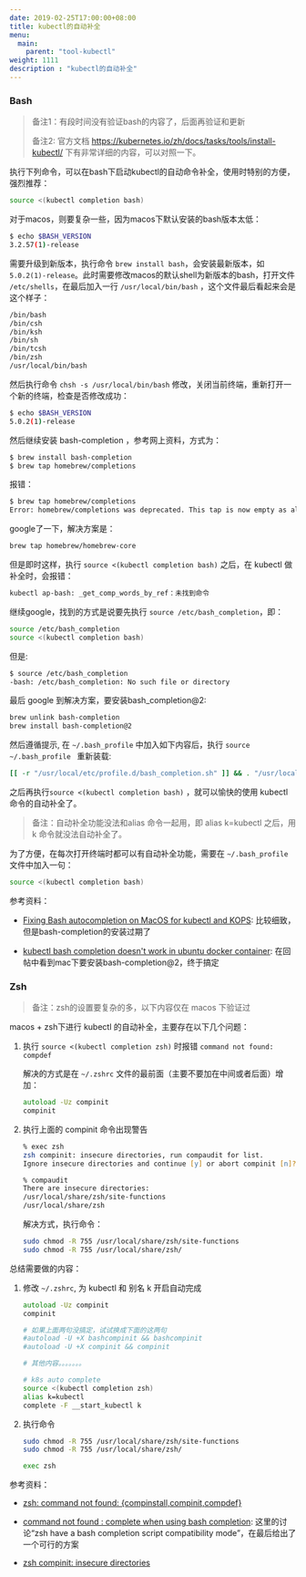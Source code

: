 ```yaml
---
date: 2019-02-25T17:00:00+08:00
title: kubectl的自动补全
menu:
  main:
    parent: "tool-kubectl"
weight: 1111
description : "kubectl的自动补全"
---
```


### Bash

> 备注1：有段时间没有验证bash的内容了，后面再验证和更新
>
> 备注2:  官方文档 https://kubernetes.io/zh/docs/tasks/tools/install-kubectl/ 下有非常详细的内容，可以对照一下。

执行下列命令，可以在bash下启动kubectl的自动命令补全，使用时特别的方便，强烈推荐：

```bash
source <(kubectl completion bash)
```

对于macos，则要复杂一些，因为macos下默认安装的bash版本太低：

```bash
$ echo $BASH_VERSION
3.2.57(1)-release
```

需要升级到新版本，执行命令 `brew install bash`，会安装最新版本，如`5.0.2(1)-release`。此时需要修改macos的默认shell为新版本的bash，打开文件 `/etc/shells`，在最后加入一行 `/usr/local/bin/bash` ，这个文件最后看起来会是这个样子：

```bash
/bin/bash
/bin/csh
/bin/ksh
/bin/sh
/bin/tcsh
/bin/zsh
/usr/local/bin/bash
```

然后执行命令   `chsh -s /usr/local/bin/bash`  修改，关闭当前终端，重新打开一个新的终端，检查是否修改成功：

```bash
$ echo $BASH_VERSION
5.0.2(1)-release
```

然后继续安装 bash-completion ，参考网上资料，方式为：

```bash
$ brew install bash-completion
$ brew tap homebrew/completions
```

报错：

```bash
$ brew tap homebrew/completions
Error: homebrew/completions was deprecated. This tap is now empty as all its formulae were migrated.
```

google了一下，解决方案是：

```bash
brew tap homebrew/homebrew-core
```

但是即时这样，执行 `source <(kubectl completion bash)` 之后，在 kubectl 做补全时，会报错：

```bash
kubectl ap-bash: _get_comp_words_by_ref：未找到命令
```

继续google，找到的方式是说要先执行 `source /etc/bash_completion`，即：

```bash
source /etc/bash_completion
source <(kubectl completion bash)
```

但是:

```bash
$ source /etc/bash_completion
-bash: /etc/bash_completion: No such file or directory
```

最后 google 到解决方案，要安装bash_completion@2:

```bash
brew unlink bash-completion
brew install bash-completion@2
```

然后遵循提示,  在 `~/.bash_profile` 中加入如下内容后，执行 `source ~/.bash_profile ` 重新装载:

```bash
[[ -r "/usr/local/etc/profile.d/bash_completion.sh" ]] && . "/usr/local/etc/profile.d/bash_completion.sh"
```

之后再执行`source <(kubectl completion bash)` ，就可以愉快的使用 kubectl 命令的自动补全了。

> 备注：自动补全功能没法和alias 命令一起用，即 alias k=kubectl 之后，用 k 命令就没法自动补全了。

为了方便，在每次打开终端时都可以有自动补全功能，需要在 `~/.bash_profile` 文件中加入一句：

```bash
source <(kubectl completion bash)
```

参考资料：

- [Fixing Bash autocompletion on MacOS for kubectl and KOPS](https://medium.com/merapar/fixing-bash-autocompletion-on-macos-for-kubectl-and-kops-e87f019652e8): 比较细致，但是bash-completion的安装过期了

- [kubectl bash completion doesn't work in ubuntu docker container](https://stackoverflow.com/questions/50406142/kubectl-bash-completion-doesnt-work-in-ubuntu-docker-container): 在回帖中看到mac下要安装bash-completion@2，终于搞定



### Zsh

> 备注：zsh的设置要复杂的多，以下内容仅在 macos 下验证过

macos + zsh下进行 kubectl 的自动补全，主要存在以下几个问题：

1. 执行 `source <(kubectl completion zsh)` 时报错 `command not found: compdef`

   解决的方式是在 `~/.zshrc` 文件的最前面（主要不要加在中间或者后面）增加：

   ```zsh
   autoload -Uz compinit
   compinit
   ```

2. 执行上面的  compinit 命令出现警告

   ```zsh
   % exec zsh
   zsh compinit: insecure directories, run compaudit for list.
   Ignore insecure directories and continue [y] or abort compinit [n]? 
   
   % compaudit
   There are insecure directories:
   /usr/local/share/zsh/site-functions
   /usr/local/share/zsh
   ```

   解决方式，执行命令：

   ```zsh
   sudo chmod -R 755 /usr/local/share/zsh/site-functions
   sudo chmod -R 755 /usr/local/share/zsh/
   ```


总结需要做的内容：

1. 修改 `~/.zshrc`, 为 kubectl 和 别名 k 开启自动完成

   ```zsh
   autoload -Uz compinit
   compinit
   
   # 如果上面两句没搞定，试试换成下面的这两句
   #autoload -U +X bashcompinit && bashcompinit
   #autoload -U +X compinit && compinit
   
   # 其他内容。。。。。。。
   
   # k8s auto complete
   source <(kubectl completion zsh)
   alias k=kubectl
   complete -F __start_kubectl k
   ```

   

2. 执行命令

   ```zsh
   sudo chmod -R 755 /usr/local/share/zsh/site-functions
   sudo chmod -R 755 /usr/local/share/zsh/
   
   exec zsh
   ```

   

参考资料：

- [zsh: command not found: {compinstall,compinit,compdef}](https://unix.stackexchange.com/questions/339954/zsh-command-not-found-compinstall-compinit-compdef)

- [command not found : complete when using bash completion](https://github.com/eddiezane/lunchy/issues/57#issuecomment-448588918): 这里的讨论“zsh have a bash completion script compatibility mode”，在最后给出了一个可行的方案

- [zsh compinit: insecure directories](https://stackoverflow.com/questions/13762280/zsh-compinit-insecure-directories)